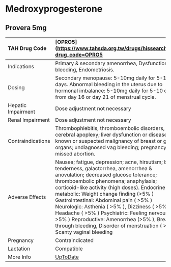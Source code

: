 # Medroxyprogesterone

## Provera 5mg

| TAH Drug Code      | [OPRO5](https://www.tahsda.org.tw/drugs/hissearch.php?drug_code=OPRO5                                                                                                                                                                                                                                                                                                                                                                                                                                                                   |
|:-------------------|:----------------------------------------------------------------------------------------------------------------------------------------------------------------------------------------------------------------------------------------------------------------------------------------------------------------------------------------------------------------------------------------------------------------------------------------------------------------------------------------------------------------------------------------|
| Indications        | Primary & secondary amenorrhea, Dysfunctional bleeding, Endometriosis.                                                                                                                                                                                                                                                                                                                                                                                                                                                                  |
| Dosing             | Secondary menopause: 5-10mg daily for 5-10 days. Abnormal bleeding in the uterus due to hormonal imbalance: 5-10mg daily for 5-10 days from day 16 or day 21 of menstrual cycle.                                                                                                                                                                                                                                                                                                                                                        |
| Hepatic Impairment | Dose adjustment not necessary                                                                                                                                                                                                                                                                                                                                                                                                                                                                                                           |
| Renal Impairment   | Dose adjustment not necessary                                                                                                                                                                                                                                                                                                                                                                                                                                                                                                           |
| Contraindications  | Thrombophlebitis, thromboembolic disorders, cerebral apoplexy; liver dysfunction or disease; known or suspected malignancy of breast or genital organs; undiagnosed vag bleeding; pregnancy, missed abortion.                                                                                                                                                                                                                                                                                                                           |
| Adverse Effects    | Nausea; fatigue, depression; acne, hirsutism; breast tenderness, galactorrhea, amenorrhea & anovulation; decreased glucose tolerance; thromboembolic phenomena; anaphylaxis; corticoid-like activity (high doses). Endocrine metabolic: Weight change finding (>5% ) Gastrointestinal: Abdominal pain ( >5% ) Neurologic: Asthenia ( >5% ), Dizziness ( >5% ), Headache ( >5% ) Psychiatric: Feeling nervous ( >5% ) Reproductive: Amenorrhea (>5% ), Break-through bleeding, Disorder of menstruation ( >5% ), Scanty vaginal bleeding |
| Pregnancy          | Contraindicated                                                                                                                                                                                                                                                                                                                                                                                                                                                                                                                         |
| Lactation          | Compatible                                                                                                                                                                                                                                                                                                                                                                                                                                                                                                                              |
| More Info          | [UpToDate](https://www.uptodate.com/contents/medroxyprogesterone-drug-information)                                                                                                                                                                                                                                                                                                                                                                                                                                                      |

